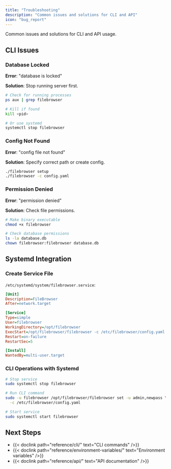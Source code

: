 ```yaml
---
title: "Troubleshooting"
description: "Common issues and solutions for CLI and API"
icon: "bug_report"
---
```


Common issues and solutions for CLI and API usage.

## CLI Issues

### Database Locked

**Error**: "database is locked"

**Solution**: Stop running server first.

```bash
# Check for running processes
ps aux | grep filebrowser

# Kill if found
kill <pid>

# Or use systemd
systemctl stop filebrowser
```

### Config Not Found

**Error**: "config file not found"

**Solution**: Specify correct path or create config.

```bash
./filebrowser setup
./filebrowser -c config.yaml
```

### Permission Denied

**Error**: "permission denied"

**Solution**: Check file permissions.

```bash
# Make binary executable
chmod +x filebrowser

# Check database permissions
ls -la database.db
chown filebrowser:filebrowser database.db
```

## Systemd Integration

### Create Service File

`/etc/systemd/system/filebrowser.service`:

```ini
[Unit]
Description=FileBrowser
After=network.target

[Service]
Type=simple
User=filebrowser
WorkingDirectory=/opt/filebrowser
ExecStart=/opt/filebrowser/filebrowser -c /etc/filebrowser/config.yaml
Restart=on-failure
RestartSec=5

[Install]
WantedBy=multi-user.target
```

### CLI Operations with Systemd

```bash
# Stop service
sudo systemctl stop filebrowser

# Run CLI command
sudo -u filebrowser /opt/filebrowser/filebrowser set -u admin,newpass \
  -c /etc/filebrowser/config.yaml

# Start service
sudo systemctl start filebrowser
```

## Next Steps

- {{< doclink path="reference/cli/" text="CLI commands" />}}
- {{< doclink path="reference/environment-variables/" text="Environment variables" />}}
- {{< doclink path="reference/api/" text="API documentation" />}}
